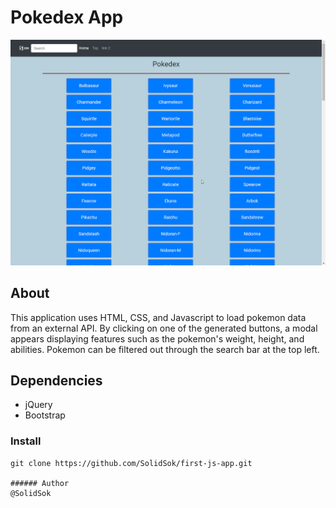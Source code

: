 # Pokedex App
![website image](img/readme.png)

## About
This application uses HTML, CSS, and Javascript to load pokemon data from an external API. By clicking on one of the generated buttons, a modal appears displaying features such as the pokemon's weight, height, and abilities. Pokemon can be filtered out through the search bar at the top left.

## Dependencies
* jQuery
* Bootstrap

### Install

```
git clone https://github.com/SolidSok/first-js-app.git

###### Author
@SolidSok
